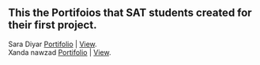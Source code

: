 ## This the Portifoios that SAT students created for their first project.

Sara Diyar [Portifolio](https://www.github.com/saradiyar/portifolio) | [View](https://www.saradiyar.netlify.com). <br/>
Xanda nawzad [Portifolio](https://github.com/XandaNawzad/portfolio-xanda.git) | [View](https://xandanawzad.netlify.app).<br/>
